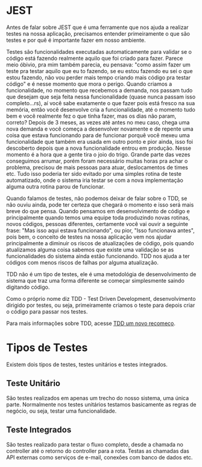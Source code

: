 # JEST

Antes de falar sobre JEST que é uma ferramente que nos ajuda a realizar testes na nossa aplicação, precisamos entender primeiramente o que são testes e por quê é importante fazer em nosso ambiente.

Testes são funcionalidades executadas automaticamente para validar se o código está fazendo realmente aquilo que foi criado para fazer. Parece meio óbivio, pra mim também parecia, eu pensava: "como assim fazer um teste pra testar aquilo que eu to fazendo, se eu estou fazendo eu sei o que estou fazendo, não vou perder mais tempo criando mais código pra testar código" e é nesse momento que mora o perigo. Quando criamos a funcionalidade, no momento que recebemos a demanda, nos passam tudo que desejam que seja feita nessa funcionalidade (quase nunca passam isso completo...rs), aí você sabe exatamente o que fazer pois está fresco na sua memória, então você desenvolve cria a funcionalidade, até o momento tudo bem e você realmente fez o que tinha fazer, mas os dias não param, correto? Depois de 3 meses, as vezes até antes no meu caso, chega uma nova demanda e você começa a desenvolver novamente e de repente uma coisa que estava funcionando para de funcionar porquê você mexeu uma funcionalidade que também era usada em outro ponto e pior ainda, isso foi descoberto depois que a nova funcionalidade entrou em produção. Nesse momento é a hora que a gente tira o joio do trigo. Grande parte das vezes conseguimos arrumar, porém foram necessário muitas horas pra achar o problema, precisou de mais pessoas para atuar, deslocamentos de times etc. Tudo isso poderia ter sido evitado por uma simples rotina de teste automatizado, onde o sistema iria testar se com a nova implementação alguma outra rotina parou de funcionar.

Quando falamos de testes, não podemos deixar de falar sobre o TDD, se não ouviu ainda, pode ter certeza que chegará o momento e isso será mais breve do que pensa. Quando pensamos em desenvolvimento de código e principalmente quando temos uma equipe toda produzindo novas rotinas, novos códigos, pessoas diferentes, certamente você vai ouvir a seguinte frase: "Mas isso aqui estava funcionando", ou pior, "Isso funcionava antes", pois bem, o conceito de testes na nossa aplicação vem nos ajudar principalmente a diminuir os riscos de atualizações de código, pois quando atualizamos alguma coisa sabemos que existe uma validação se as funcionalidades do sistema ainda estão funcionando. TDD nos ajuda a ter códigos com menos riscos de falhas por alguma atualização.

TDD não é um tipo de testes, ele é uma metodológia de desenvolvimento de sistema que traz uma forma diferente se começar simplesmente saindo digitando código.

Como o próprio nome diz TDD - Test Driven Development, desenvolvimento dirigido por testes, ou seja, primeiramente criamos o teste para depois criar o código para passar nos testes.

Para mais informações sobre TDD, acesse [TDD um novo recomeço]().

# Tipos de Testes

Existem dois tipos de testes, testes unitários e testes integrados.

## Teste Unitário

São testes realizados em apenas um trecho do nosso sistema, uma única parte. Normalmente nos testes unitários testamos basicamente as regras de negócio, ou seja, testar uma funcionalidade.

## Teste Integrados

São testes realizado para testar o fluxo completo, desde a chamada no controller até o retorno do controller para a rota. Testas as chamadas das API externas como serviços de e-mail, conexões com banco de dados etc.


